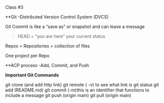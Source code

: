 Class #3

**Git -Distributed Version Control System (DVCS)

Git Commit is like a “save as” or snapshot and can leave a message

>HEAD = “you are here” your current status

Repos = Repositories = collection of files

One project per Repo

**ACP process -Add, Commit, and Push

__Important Git Commands__

git clone (and add http link)
git remote ( -v) to see what link is
git status
git add (README.md)
git commit  (-m)this is an identifier that functions  to include a message 
git push (origin main)
git pull (origin main)
